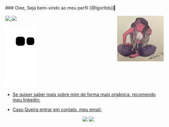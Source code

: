 <head>
</head>


<body>
### Oiee, Seja bem-vindo ao meu perfil (@Igorltds)👋



<div style="display: inline_block"><br>
  <img align="right" alt="foto_perfil" height="145em" style="border-radius:0px;" src="foto_perfil_desenho_02.jpeg">
</div>
  
<div align="left">
  <a href="https://github.com/Igorltds">
  <img height="145em" src="https://github-readme-stats.vercel.app/api?username=Igorltds&show_icons=true&theme=dark&include_all_commits=true&count_private=true"/>
  <img height="145em" src="https://github-readme-stats.vercel.app/api/top-langs/?username=Igorltds&layout=compact&langs_count=7&theme=dark"/>
</div>
 
<div align=left">

  ![Snake animation](https://github.com/igorltds/igorltds/blob/output/github-contribution-grid-snake.svg)
</div>



- Se quiser saber mais sobre mim de forma mais orgânica, recomendo meu linkedin:
- Caso Queira entrar em contato, meu email:


  <div align="center">
  <a href = "mailto:igorltds@outlook.com"><img src="https://img.shields.io/badge/-Gmail-%23333?style=for-the-badge&logo=gmail&logoColor=white" target="_blank"></a>
  <a href="https://www.linkedin.com/in/igorltds" target="_blank"><img src="https://img.shields.io/badge/-LinkedIn-%230077B5?style=for-the-badge&logo=linkedin&logoColor=white" target="_blank"></a> 
 
</div>
</body>
